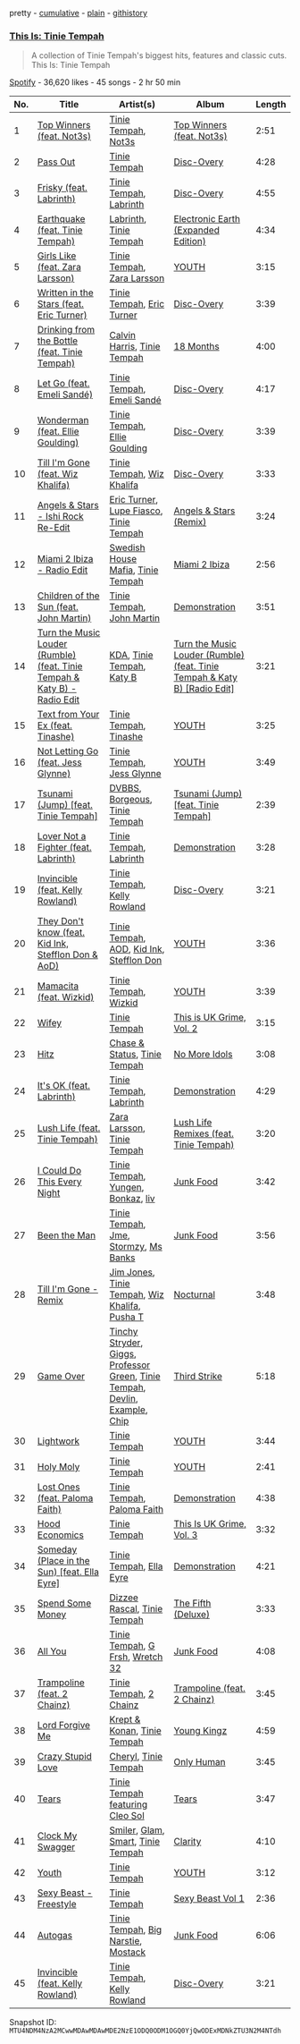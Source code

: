 pretty - [cumulative](/playlists/cumulative/37i9dQZF1DX2YQ2Ju3gagO.md) - [plain](/playlists/plain/37i9dQZF1DX2YQ2Ju3gagO) - [githistory](https://github.githistory.xyz/mackorone/spotify-playlist-archive/blob/main/playlists/plain/37i9dQZF1DX2YQ2Ju3gagO)

### [This Is: Tinie Tempah](https://open.spotify.com/playlist/37i9dQZF1DX2YQ2Ju3gagO)

> A collection of Tinie Tempah's biggest hits, features and classic cuts\. This Is: Tinie Tempah

[Spotify](https://open.spotify.com/user/spotify) - 36,620 likes - 45 songs - 2 hr 50 min

| No. | Title | Artist(s) | Album | Length |
|---|---|---|---|---|
| 1 | [Top Winners \(feat\. Not3s\)](https://open.spotify.com/track/0V2D1l5uEi5p4z6ug7ENSo) | [Tinie Tempah](https://open.spotify.com/artist/0Tob4H0FLtEONHU1MjpUEp), [Not3s](https://open.spotify.com/artist/40NRiKuuhj1pgGYppptlBO) | [Top Winners \(feat\. Not3s\)](https://open.spotify.com/album/0yCPGgV9yc1XBfXAKIljlg) | 2:51 |
| 2 | [Pass Out](https://open.spotify.com/track/4Q4K8fikwOmZYmz82Wco4w) | [Tinie Tempah](https://open.spotify.com/artist/0Tob4H0FLtEONHU1MjpUEp) | [Disc\-Overy](https://open.spotify.com/album/1ggrUrAPlcvhYrybrhoJ1X) | 4:28 |
| 3 | [Frisky \(feat\. Labrinth\)](https://open.spotify.com/track/1jzqUU2XygNcoTNe9PfcsU) | [Tinie Tempah](https://open.spotify.com/artist/0Tob4H0FLtEONHU1MjpUEp), [Labrinth](https://open.spotify.com/artist/2feDdbD5araYcm6JhFHHw7) | [Disc\-Overy](https://open.spotify.com/album/1ggrUrAPlcvhYrybrhoJ1X) | 4:55 |
| 4 | [Earthquake \(feat\. Tinie Tempah\)](https://open.spotify.com/track/3SxiAdI8dP9AaaEz1Z24mn) | [Labrinth](https://open.spotify.com/artist/2feDdbD5araYcm6JhFHHw7), [Tinie Tempah](https://open.spotify.com/artist/0Tob4H0FLtEONHU1MjpUEp) | [Electronic Earth \(Expanded Edition\)](https://open.spotify.com/album/6PBBbXmYV7dKnaik0fjkOI) | 4:34 |
| 5 | [Girls Like \(feat\. Zara Larsson\)](https://open.spotify.com/track/5BOZ4skcMubA0R6RD4zf64) | [Tinie Tempah](https://open.spotify.com/artist/0Tob4H0FLtEONHU1MjpUEp), [Zara Larsson](https://open.spotify.com/artist/1Xylc3o4UrD53lo9CvFvVg) | [YOUTH](https://open.spotify.com/album/0ctfduE1sLhqIjbcFokWvv) | 3:15 |
| 6 | [Written in the Stars \(feat\. Eric Turner\)](https://open.spotify.com/track/61HQWI1Woxup7CnGwVUsdI) | [Tinie Tempah](https://open.spotify.com/artist/0Tob4H0FLtEONHU1MjpUEp), [Eric Turner](https://open.spotify.com/artist/79DOwuMzV2h4es3em0t002) | [Disc\-Overy](https://open.spotify.com/album/1ggrUrAPlcvhYrybrhoJ1X) | 3:39 |
| 7 | [Drinking from the Bottle \(feat\. Tinie Tempah\)](https://open.spotify.com/track/1oHxIPqJyvAYHy0PVrDU98) | [Calvin Harris](https://open.spotify.com/artist/7CajNmpbOovFoOoasH2HaY), [Tinie Tempah](https://open.spotify.com/artist/0Tob4H0FLtEONHU1MjpUEp) | [18 Months](https://open.spotify.com/album/7w19PFbxAjwZ7UVNp9z0uT) | 4:00 |
| 8 | [Let Go \(feat\. Emeli Sandé\)](https://open.spotify.com/track/5jqcz3CC2WKRhlJy2cJWaU) | [Tinie Tempah](https://open.spotify.com/artist/0Tob4H0FLtEONHU1MjpUEp), [Emeli Sandé](https://open.spotify.com/artist/7sfgqEdoeBTjd8lQsPT3Cy) | [Disc\-Overy](https://open.spotify.com/album/1ggrUrAPlcvhYrybrhoJ1X) | 4:17 |
| 9 | [Wonderman \(feat\. Ellie Goulding\)](https://open.spotify.com/track/4hatF6kyI2KHOybeoF2zfl) | [Tinie Tempah](https://open.spotify.com/artist/0Tob4H0FLtEONHU1MjpUEp), [Ellie Goulding](https://open.spotify.com/artist/0X2BH1fck6amBIoJhDVmmJ) | [Disc\-Overy](https://open.spotify.com/album/45WVpYCCgKL1D4ZJcBepCf) | 3:39 |
| 10 | [Till I'm Gone \(feat\. Wiz Khalifa\)](https://open.spotify.com/track/4IU4LkwVDUxRIokzHqiyhQ) | [Tinie Tempah](https://open.spotify.com/artist/0Tob4H0FLtEONHU1MjpUEp), [Wiz Khalifa](https://open.spotify.com/artist/137W8MRPWKqSmrBGDBFSop) | [Disc\-Overy](https://open.spotify.com/album/1ggrUrAPlcvhYrybrhoJ1X) | 3:33 |
| 11 | [Angels & Stars \- Ishi Rock Re\-Edit](https://open.spotify.com/track/4oe86opYEkOklKITVFiNyp) | [Eric Turner](https://open.spotify.com/artist/79DOwuMzV2h4es3em0t002), [Lupe Fiasco](https://open.spotify.com/artist/01QTIT5P1pFP3QnnFSdsJf), [Tinie Tempah](https://open.spotify.com/artist/0Tob4H0FLtEONHU1MjpUEp) | [Angels & Stars \(Remix\)](https://open.spotify.com/album/0FouiOfrl3vUlBWmFlz0uK) | 3:24 |
| 12 | [Miami 2 Ibiza \- Radio Edit](https://open.spotify.com/track/2H7jfVsrxzDSn4e1lADVlZ) | [Swedish House Mafia](https://open.spotify.com/artist/1h6Cn3P4NGzXbaXidqURXs), [Tinie Tempah](https://open.spotify.com/artist/0Tob4H0FLtEONHU1MjpUEp) | [Miami 2 Ibiza](https://open.spotify.com/album/76bVYnArmuHDFGVijfzUef) | 2:56 |
| 13 | [Children of the Sun \(feat\. John Martin\)](https://open.spotify.com/track/3G3IuaMNMkfcjp2eu5U0tm) | [Tinie Tempah](https://open.spotify.com/artist/0Tob4H0FLtEONHU1MjpUEp), [John Martin](https://open.spotify.com/artist/2auikkNYqigWStoHWK1Grq) | [Demonstration](https://open.spotify.com/album/46V4ARN9jk4vpZ7nMFcig6) | 3:51 |
| 14 | [Turn the Music Louder \(Rumble\) \(feat\. Tinie Tempah & Katy B\) \- Radio Edit](https://open.spotify.com/track/0YC3WfFZkZBpUeaHt4Eggk) | [KDA](https://open.spotify.com/artist/3EK3opK9Hp93HJjBPupzfg), [Tinie Tempah](https://open.spotify.com/artist/0Tob4H0FLtEONHU1MjpUEp), [Katy B](https://open.spotify.com/artist/5EUdiv20t58GCS09VMKk7M) | [Turn the Music Louder \(Rumble\) \(feat\. Tinie Tempah & Katy B\) \[Radio Edit\]](https://open.spotify.com/album/0l0Nvv67JiFWokCBNtVve7) | 3:21 |
| 15 | [Text from Your Ex \(feat\. Tinashe\)](https://open.spotify.com/track/4CRk8QpQ2KNS7N5S2xjEjQ) | [Tinie Tempah](https://open.spotify.com/artist/0Tob4H0FLtEONHU1MjpUEp), [Tinashe](https://open.spotify.com/artist/0NIIxcxNHmOoyBx03SfTCD) | [YOUTH](https://open.spotify.com/album/0ctfduE1sLhqIjbcFokWvv) | 3:25 |
| 16 | [Not Letting Go \(feat\. Jess Glynne\)](https://open.spotify.com/track/1qjmHGsCBjP2P0JtLYPhgS) | [Tinie Tempah](https://open.spotify.com/artist/0Tob4H0FLtEONHU1MjpUEp), [Jess Glynne](https://open.spotify.com/artist/4ScCswdRlyA23odg9thgIO) | [YOUTH](https://open.spotify.com/album/0ctfduE1sLhqIjbcFokWvv) | 3:49 |
| 17 | [Tsunami \(Jump\) \[feat\. Tinie Tempah\]](https://open.spotify.com/track/12i3cKDbbQB8f9o279iVVQ) | [DVBBS](https://open.spotify.com/artist/5X4LWwbUFNzPkEas04uU82), [Borgeous](https://open.spotify.com/artist/4uiMn2g0pgTrhN096QJhbp), [Tinie Tempah](https://open.spotify.com/artist/0Tob4H0FLtEONHU1MjpUEp) | [Tsunami \(Jump\) \[feat\. Tinie Tempah\]](https://open.spotify.com/album/68hN98U478Ha2ysZ79tzQY) | 2:39 |
| 18 | [Lover Not a Fighter \(feat\. Labrinth\)](https://open.spotify.com/track/686W4fUswh234ASRBVcXxT) | [Tinie Tempah](https://open.spotify.com/artist/0Tob4H0FLtEONHU1MjpUEp), [Labrinth](https://open.spotify.com/artist/2feDdbD5araYcm6JhFHHw7) | [Demonstration](https://open.spotify.com/album/46V4ARN9jk4vpZ7nMFcig6) | 3:28 |
| 19 | [Invincible \(feat\. Kelly Rowland\)](https://open.spotify.com/track/2ygUDYkXiKtFZ8pB6EdVUO) | [Tinie Tempah](https://open.spotify.com/artist/0Tob4H0FLtEONHU1MjpUEp), [Kelly Rowland](https://open.spotify.com/artist/3AuMNF8rQAKOzjYppFNAoB) | [Disc\-Overy](https://open.spotify.com/album/6nuITL8EMJO1zncOwOeHRr) | 3:21 |
| 20 | [They Don't know \(feat\. Kid Ink, Stefflon Don & AoD\)](https://open.spotify.com/track/1M6YgwxLPLg1cAdmQlScZI) | [Tinie Tempah](https://open.spotify.com/artist/0Tob4H0FLtEONHU1MjpUEp), [AOD](https://open.spotify.com/artist/38y4HHCaybJkjVV5ZJKunL), [Kid Ink](https://open.spotify.com/artist/6KZDXtSj0SzGOV705nNeh3), [Stefflon Don](https://open.spotify.com/artist/2ExGrw6XpbtUAJHTLtUXUD) | [YOUTH](https://open.spotify.com/album/0ctfduE1sLhqIjbcFokWvv) | 3:36 |
| 21 | [Mamacita \(feat\. Wizkid\)](https://open.spotify.com/track/4iWaMqLGAHUb4z9fjbt3j6) | [Tinie Tempah](https://open.spotify.com/artist/0Tob4H0FLtEONHU1MjpUEp), [Wizkid](https://open.spotify.com/artist/3tVQdUvClmAT7URs9V3rsp) | [YOUTH](https://open.spotify.com/album/0ctfduE1sLhqIjbcFokWvv) | 3:39 |
| 22 | [Wifey](https://open.spotify.com/track/08bUlFLRCMMAUg97DPQpVd) | [Tinie Tempah](https://open.spotify.com/artist/0Tob4H0FLtEONHU1MjpUEp) | [This is UK Grime, Vol\. 2](https://open.spotify.com/album/3qwTA3EGfCspA9dlBLppcg) | 3:15 |
| 23 | [Hitz](https://open.spotify.com/track/0BlGTqfeWoSOd0LId5imGt) | [Chase & Status](https://open.spotify.com/artist/3jNkaOXasoc7RsxdchvEVq), [Tinie Tempah](https://open.spotify.com/artist/0Tob4H0FLtEONHU1MjpUEp) | [No More Idols](https://open.spotify.com/album/245j9BaZFuEso2vfLRVnQr) | 3:08 |
| 24 | [It's OK \(feat\. Labrinth\)](https://open.spotify.com/track/6U68aZIAwQ0i4DGaoVR3cY) | [Tinie Tempah](https://open.spotify.com/artist/0Tob4H0FLtEONHU1MjpUEp), [Labrinth](https://open.spotify.com/artist/2feDdbD5araYcm6JhFHHw7) | [Demonstration](https://open.spotify.com/album/46V4ARN9jk4vpZ7nMFcig6) | 4:29 |
| 25 | [Lush Life \(feat\. Tinie Tempah\)](https://open.spotify.com/track/0QM5owqtiWikQV6VWL2hgS) | [Zara Larsson](https://open.spotify.com/artist/1Xylc3o4UrD53lo9CvFvVg), [Tinie Tempah](https://open.spotify.com/artist/0Tob4H0FLtEONHU1MjpUEp) | [Lush Life Remixes \(feat\. Tinie Tempah\)](https://open.spotify.com/album/4ZFz2vLiwYQbe0zURJ4WrB) | 3:20 |
| 26 | [I Could Do This Every Night](https://open.spotify.com/track/7kagXjcM4xbw9sQFgiM1B2) | [Tinie Tempah](https://open.spotify.com/artist/0Tob4H0FLtEONHU1MjpUEp), [Yungen](https://open.spotify.com/artist/40xWCS1PRBV4BPtfmFIMcA), [Bonkaz](https://open.spotify.com/artist/7JxnnwPLTjVyHHruCMpcJQ), [liv](https://open.spotify.com/artist/7nmgl15vMVoESrB2SZUWlC) | [Junk Food](https://open.spotify.com/album/4xQ3ZqHl9KGnfekxGGN1q5) | 3:42 |
| 27 | [Been the Man](https://open.spotify.com/track/7r7g5NZ0kMHJ4zaIOXwYNq) | [Tinie Tempah](https://open.spotify.com/artist/0Tob4H0FLtEONHU1MjpUEp), [Jme](https://open.spotify.com/artist/4IZLJdhHCqAvT4pjn8TLH5), [Stormzy](https://open.spotify.com/artist/2SrSdSvpminqmStGELCSNd), [Ms Banks](https://open.spotify.com/artist/4imxqng3RrOBmykL2DhIJC) | [Junk Food](https://open.spotify.com/album/4xQ3ZqHl9KGnfekxGGN1q5) | 3:56 |
| 28 | [Till I'm Gone \- Remix](https://open.spotify.com/track/0zsQ0C5Vuz5dM1rqXnEqYE) | [Jim Jones](https://open.spotify.com/artist/6AMa1VFQ7qCi61tCRtVWXe), [Tinie Tempah](https://open.spotify.com/artist/0Tob4H0FLtEONHU1MjpUEp), [Wiz Khalifa](https://open.spotify.com/artist/137W8MRPWKqSmrBGDBFSop), [Pusha T](https://open.spotify.com/artist/0ONHkAv9pCAFxb0zJwDNTy) | [Nocturnal](https://open.spotify.com/album/5RNouKhH9hFuLMrdHwprLJ) | 3:48 |
| 29 | [Game Over](https://open.spotify.com/track/0WMmIo6w85qCwqCUNE77qn) | [Tinchy Stryder](https://open.spotify.com/artist/7h2Y48bG543JDzEed383cx), [Giggs](https://open.spotify.com/artist/3S0tlB4fE7ChxI2pWz8Xip), [Professor Green](https://open.spotify.com/artist/0oJM3iJjMdzgsd4z5VHQvw), [Tinie Tempah](https://open.spotify.com/artist/0Tob4H0FLtEONHU1MjpUEp), [Devlin](https://open.spotify.com/artist/7Ks3elJhSP20mD04lgiA68), [Example](https://open.spotify.com/artist/6Vh6UDWfu9PUSXSzAaB3CW), [Chip](https://open.spotify.com/artist/0tJCNteqwm7LmRZ6KWr8GT) | [Third Strike](https://open.spotify.com/album/2FpLsBqaonzdN5GrpQIZmJ) | 5:18 |
| 30 | [Lightwork](https://open.spotify.com/track/6yViG0VPb3CCDIOwzAAzhq) | [Tinie Tempah](https://open.spotify.com/artist/0Tob4H0FLtEONHU1MjpUEp) | [YOUTH](https://open.spotify.com/album/0ctfduE1sLhqIjbcFokWvv) | 3:44 |
| 31 | [Holy Moly](https://open.spotify.com/track/0ctdTtMWk71AkiujloWJ18) | [Tinie Tempah](https://open.spotify.com/artist/0Tob4H0FLtEONHU1MjpUEp) | [YOUTH](https://open.spotify.com/album/0ctfduE1sLhqIjbcFokWvv) | 2:41 |
| 32 | [Lost Ones \(feat\. Paloma Faith\)](https://open.spotify.com/track/6T401t5NRAov600mtrN4O3) | [Tinie Tempah](https://open.spotify.com/artist/0Tob4H0FLtEONHU1MjpUEp), [Paloma Faith](https://open.spotify.com/artist/4fwuXg6XQHfdlOdmw36OHa) | [Demonstration](https://open.spotify.com/album/46V4ARN9jk4vpZ7nMFcig6) | 4:38 |
| 33 | [Hood Economics](https://open.spotify.com/track/7HBMcnJSgFoVOLWHouu47a) | [Tinie Tempah](https://open.spotify.com/artist/0Tob4H0FLtEONHU1MjpUEp) | [This Is UK Grime, Vol\. 3](https://open.spotify.com/album/3igIoTeWiaVLaschnVckmC) | 3:32 |
| 34 | [Someday \(Place in the Sun\) \[feat\. Ella Eyre\]](https://open.spotify.com/track/2KILKwkD7c7yzZK1dC8pHa) | [Tinie Tempah](https://open.spotify.com/artist/0Tob4H0FLtEONHU1MjpUEp), [Ella Eyre](https://open.spotify.com/artist/66TrUkUZ3RM29dqeDQRgyA) | [Demonstration](https://open.spotify.com/album/46V4ARN9jk4vpZ7nMFcig6) | 4:21 |
| 35 | [Spend Some Money](https://open.spotify.com/track/7EDDKR7ShYgflKVpNCA1f8) | [Dizzee Rascal](https://open.spotify.com/artist/0gusqTJKxtU1UTmNRMHZcv), [Tinie Tempah](https://open.spotify.com/artist/0Tob4H0FLtEONHU1MjpUEp) | [The Fifth \(Deluxe\)](https://open.spotify.com/album/0canh94jv3jOqOh7n8L1z2) | 3:33 |
| 36 | [All You](https://open.spotify.com/track/3U2FNUModg4FaBmqdmQ9U0) | [Tinie Tempah](https://open.spotify.com/artist/0Tob4H0FLtEONHU1MjpUEp), [G Frsh](https://open.spotify.com/artist/59C8LCKypvL22MyGcmZl70), [Wretch 32](https://open.spotify.com/artist/0T2sGLJKge2eaFmZJxX7sq) | [Junk Food](https://open.spotify.com/album/4xQ3ZqHl9KGnfekxGGN1q5) | 4:08 |
| 37 | [Trampoline \(feat\. 2 Chainz\)](https://open.spotify.com/track/4gDUw15gXf4b2V9Gf0kgHV) | [Tinie Tempah](https://open.spotify.com/artist/0Tob4H0FLtEONHU1MjpUEp), [2 Chainz](https://open.spotify.com/artist/17lzZA2AlOHwCwFALHttmp) | [Trampoline \(feat\. 2 Chainz\)](https://open.spotify.com/album/0v3ONjr5ljzFquv6MmZcqY) | 3:45 |
| 38 | [Lord Forgive Me](https://open.spotify.com/track/1ZZTafL5bx3HOkHtR5zqmg) | [Krept & Konan](https://open.spotify.com/artist/31lnFZEM6ysvjOx59VyxRE), [Tinie Tempah](https://open.spotify.com/artist/0Tob4H0FLtEONHU1MjpUEp) | [Young Kingz](https://open.spotify.com/album/4qYsGncvLH6XZitiR5eOob) | 4:59 |
| 39 | [Crazy Stupid Love](https://open.spotify.com/track/5p5jXve0CXP3Za6xY2fylF) | [Cheryl](https://open.spotify.com/artist/3NyNPJaemMYsL14DK2tO01), [Tinie Tempah](https://open.spotify.com/artist/0Tob4H0FLtEONHU1MjpUEp) | [Only Human](https://open.spotify.com/album/56iR72s0hZmMwKNC884wAy) | 3:45 |
| 40 | [Tears](https://open.spotify.com/track/77PTuHju4fRZ73fM5hwL9b) | [Tinie Tempah featuring Cleo Sol](https://open.spotify.com/artist/7HaZUhomwIuLofQe7PFL0t) | [Tears](https://open.spotify.com/album/2jcP6xdKT1CfrG015aVkUZ) | 3:47 |
| 41 | [Clock My Swagger](https://open.spotify.com/track/5blu1SUDaudcvwitXys1SG) | [Smiler](https://open.spotify.com/artist/1gF0X3VrzkPWaswRijXDdN), [Glam](https://open.spotify.com/artist/3bVfKeHdFBS6SBZaGZ7lz5), [Smart](https://open.spotify.com/artist/1Lx32rv2ryJwfEvUmaparl), [Tinie Tempah](https://open.spotify.com/artist/0Tob4H0FLtEONHU1MjpUEp) | [Clarity](https://open.spotify.com/album/4qRjLcZAi3ZHSPU1RceYNH) | 4:10 |
| 42 | [Youth](https://open.spotify.com/track/2p4mxaU9UcAK5IGOTQljdq) | [Tinie Tempah](https://open.spotify.com/artist/0Tob4H0FLtEONHU1MjpUEp) | [YOUTH](https://open.spotify.com/album/0ctfduE1sLhqIjbcFokWvv) | 3:12 |
| 43 | [Sexy Beast \- Freestyle](https://open.spotify.com/track/0DhtNss8Pijs3Q1TJkZQjA) | [Tinie Tempah](https://open.spotify.com/artist/0Tob4H0FLtEONHU1MjpUEp) | [Sexy Beast Vol 1](https://open.spotify.com/album/7CKLMo7DKVCmpIAbLTwfKY) | 2:36 |
| 44 | [Autogas](https://open.spotify.com/track/6L2ElveBAPVSYqiUYCAFpD) | [Tinie Tempah](https://open.spotify.com/artist/0Tob4H0FLtEONHU1MjpUEp), [Big Narstie](https://open.spotify.com/artist/66LAwXGchNM8ljI6pnukqQ), [Mostack](https://open.spotify.com/artist/4GYrYgByjv5c3WiOJXqEKz) | [Junk Food](https://open.spotify.com/album/4xQ3ZqHl9KGnfekxGGN1q5) | 6:06 |
| 45 | [Invincible \(feat\. Kelly Rowland\)](https://open.spotify.com/track/3xFOC68tOv0zbWd5pvW3dB) | [Tinie Tempah](https://open.spotify.com/artist/0Tob4H0FLtEONHU1MjpUEp), [Kelly Rowland](https://open.spotify.com/artist/3AuMNF8rQAKOzjYppFNAoB) | [Disc\-Overy](https://open.spotify.com/album/0B0XOuBWbgLAOkmOFXDe9M) | 3:21 |

Snapshot ID: `MTU4NDM4NzA2MCwwMDAwMDAwMDE2NzE1ODQ0ODM1OGQ0YjQwODExMDNkZTU3N2M4NTdh`
